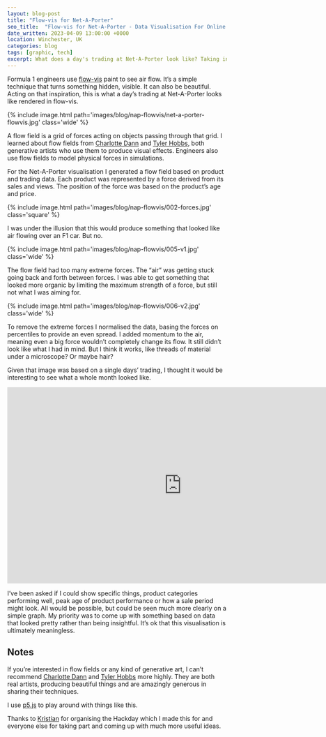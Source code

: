 ```yaml
---
layout: blog-post
title: "Flow-vis for Net-A-Porter"
seo_title:  "Flow-vis for Net-A-Porter - Data Visualisation For Online Fashion Retail | Darren Shaw, UK Software Developer"
date_written: 2023-04-09 13:00:00 +0000
location: Winchester, UK
categories: blog
tags: [graphic, tech]
excerpt: What does a day's trading at Net-A-Porter look like? Taking inspiration from Formula 1's use of flow-vis paint, I came up with a visualisation for a YNAP hackday.
---
```

Formula 1 engineers use [flow-vis](https://the-race.com/formula-1/gary-andersons-guide-to-flow-vis-in-f1-testing/) paint to see air flow. It’s a simple technique that turns something hidden, visible. It can also be beautiful. Acting on that inspiration, this is what a day’s trading at Net-A-Porter looks like rendered in flow-vis.

{% include image.html path='images/blog/nap-flowvis/net-a-porter-flowvis.jpg' class='wide' %}

A flow field is a grid of forces acting on objects passing through that grid. I learned about flow fields from [Charlotte Dann](https://charlottedann.com/article/magical-vector-fields) and [Tyler Hobbs](https://tylerxhobbs.com/essays/2020/flow-fields), both generative artists who use them to produce visual effects. Engineers also use flow fields to model physical forces in simulations.

For the Net-A-Porter visualisation I generated a flow field based on product and trading data. Each product was represented by a force derived from its sales and views. The position of the force was based on the product’s age and price.

{% include image.html path='images/blog/nap-flowvis/002-forces.jpg' class='square' %}

I was under the illusion that this would produce something that looked like air flowing over an F1 car. But no.

{% include image.html path='images/blog/nap-flowvis/005-v1.jpg' class='wide' %}

The flow field had too many extreme forces. The “air” was getting stuck going back and forth between forces. I was able to get something that looked more organic by limiting the maximum strength of a force, but still not what I was aiming for.

{% include image.html path='images/blog/nap-flowvis/006-v2.jpg' class='wide' %}

To remove the extreme forces I normalised the data, basing the forces on percentiles to provide an even spread. I added momentum to the air, meaning even a big force wouldn’t completely change its flow. It still didn’t look like what I had in mind. But I think it works, like threads of material under a microscope? Or maybe hair?

Given that image was based on a single days’ trading, I thought it would be interesting to see what a whole month looked like.

<iframe width="800" height="450" src="https://www.youtube.com/embed/8MN5GmzKNVk?controls=0" title="YouTube video player" frameborder="0" allow="accelerometer; clipboard-write; encrypted-media; gyroscope; picture-in-picture; web-share" allowfullscreen></iframe>

I’ve been asked if I could show specific things, product categories performing well, peak age of product performance or how a sale period might look. All would be possible, but could be seen much more clearly on a simple graph. My priority was to come up with something based on data that looked pretty rather than being insightful. It’s ok that this visualisation is ultimately meaningless.

## Notes
If you’re interested in flow fields or any kind of generative art, I can’t recommend [Charlotte Dann](https://charlottedann.com) and [Tyler Hobbs](https://tylerxhobbs.com) more highly. They are both real artists, producing beautiful things and are amazingly generous in sharing their techniques.

I use [p5.js](https://p5js.org) to play around with things like this.

Thanks to [Kristian](https://uk.linkedin.com/in/kristian-flint) for organising the Hackday which I made this for and everyone else for taking part and coming up with much more useful ideas.


